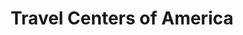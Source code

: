 ---
title: "Travel Centers of America"
url: /bloomsbury/travel-centers-of-america/
shop: convenience
---